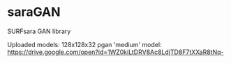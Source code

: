 # saraGAN
SURFsara GAN library

Uploaded models:
128x128x32 pgan 'medium' model: https://drive.google.com/open?id=1WZ0kiLtDRV8Ac8LdjTD8F7tXXaR8tNq-
